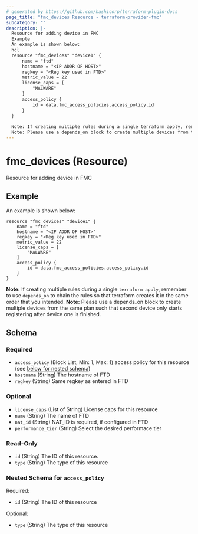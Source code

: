 ```yaml
---
# generated by https://github.com/hashicorp/terraform-plugin-docs
page_title: "fmc_devices Resource - terraform-provider-fmc"
subcategory: ""
description: |-
  Resource for adding device in FMC
  Example
  An example is shown below:
  hcl
  resource "fmc_devices" "device1" {
      name = "ftd"
      hostname = "<IP ADDR OF HOST>"
      regkey = "<Reg key used in FTD>"
      metric_value = 22
      license_caps = [
          "MALWARE"
      ]
      access_policy {
          id = data.fmc_access_policies.access_policy.id
      }
  }
  
  Note: If creating multiple rules during a single terraform apply, remember to use depends_on to chain the rules so that terraform creates it in the same order that you intended.
  Note: Please use a depends_on block to create multiple devices from the same plan such that second device only starts registering after device one is finished.
---
```


# fmc_devices (Resource)

Resource for adding device in FMC

## Example
An example is shown below: 
```hcl
resource "fmc_devices" "device1" {
    name = "ftd"
    hostname = "<IP ADDR OF HOST>"
    regkey = "<Reg key used in FTD>"
    metric_value = 22
    license_caps = [
		"MALWARE"
    ]
    access_policy {
        id = data.fmc_access_policies.access_policy.id
	}
}
```
**Note:** If creating multiple rules during a single `terraform apply`, remember to use `depends_on` to chain the rules so that terraform creates it in the same order that you intended.
**Note:** Please use a depends_on block to create multiple devices from the same plan such that second device only starts registering after device one is finished.



<!-- schema generated by tfplugindocs -->
## Schema

### Required

- `access_policy` (Block List, Min: 1, Max: 1) access policy for this resource (see [below for nested schema](#nestedblock--access_policy))
- `hostname` (String) The hostname of FTD
- `regkey` (String) Same regkey as entered in FTD

### Optional

- `license_caps` (List of String) License caps for this resource
- `name` (String) The name of FTD
- `nat_id` (String) NAT_ID is required, if configured in FTD
- `performance_tier` (String) Select the desired performace tier

### Read-Only

- `id` (String) The ID of this resource.
- `type` (String) The type of this resource

<a id="nestedblock--access_policy"></a>
### Nested Schema for `access_policy`

Required:

- `id` (String) The ID of this resource

Optional:

- `type` (String) The type of this resource


